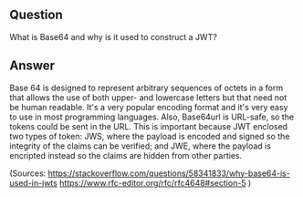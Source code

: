 ## Question

What is Base64 and why is it used to construct a JWT?

## Answer

Base 64 is designed to represent arbitrary sequences of octets in a form that allows the use of both upper- and lowercase letters but that need not be human readable.
It's a very popular encoding format and it's very easy to use in most programming languages. Also, Base64url is URL-safe, so the tokens could be sent in the URL.
This is important because JWT enclosed two types of token: JWS, where the payload is encoded and signed so the integrity of the claims can be verified; and JWE, where the payload is encripted instead so the claims are hidden from other parties.

(Sources: 
https://stackoverflow.com/questions/58341833/why-base64-is-used-in-jwts 
https://www.rfc-editor.org/rfc/rfc4648#section-5
)